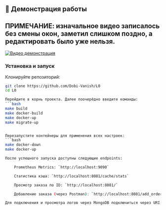 ## 🎥 Демонстрация работы
## ПРИМЕЧАНИЕ: изначальное видео записалось без смены окон, заметил слишком поздно, а редактировать было уже нельзя.

[![Видео демонстрация](https://img.youtube.com/vi/9wddzxrZc4E/0.jpg)](https://youtu.be/9wddzxrZc4E)

### Установка и запуск

Клонируйте репозиторий:
```bash
git clone https://github.com/Dobi-Vanish/L0
cd L0

Перейдите в корнь проекта. Далее поочерёдно введите команды:
```bash
make build
make docker-build
make docker-up
make migrate-up


Перезапустите контейнеры для применения всех настроек:
```bash
make docker-down
make docker-up

После успешного запуска доступны следующие endpoints:

    Prometheus Metrics: `http://localhost:9090`

    Статистика кэша: `http://localhost:8081/cache/stats`

    Просмотр заказа по ID: `http://localhost:8081/`

    Добавление заказа (через Postman): `http://localhost:8081/add_order`

Для подключения и просмотра логов через MongoDB подключиться через URI: `mongodb://localhost:27017`.
